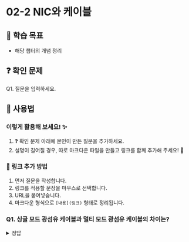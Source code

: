 # 02-2 NIC와 케이블

## 📌 학습 목표
- 해당 챕터의 개념 정리

## ❓ 확인 문제
Q1. 질문을 입력하세요.
## 📝 사용법  
### 이렇게 활용해 보세요! ✨  
1. ❓ 확인 문제 아래에 본인이 만든 질문을 추가하세요.  
2. 설명이 길어질 경우, 따로 마크다운 파일을 만들고 링크를 함께 추가해 주세요! 🔗  

### 🔗 링크 추가 방법  
1. 먼저 질문을 작성합니다.  
2. 링크를 적용할 문장을 마우스로 선택합니다.  
3. URL을 붙여넣습니다.  
4. 마크다운 형식으로 `[내용](링크)` 형태로 정리됩니다.  

### Q1. 싱글 모드 광섬유 케이블과 멀티 모드 광섬유 케이블의 차이는?

<details>
<summary>정답</summary>

-싱글 모드 광섬유 케이블은 장파장의 빛을 사용하며 코어의 지름이 작아 빛의 이동 경로가 한개, 장거리 전송에 적합합니다.

-멀티 모드 광섬유 케이블은 단파장의 빛을 사용하고, 코어의 지름이 커 빛의 이동 경로가 여러개이고, 단거리 전송에 적합합니다.

---

</details>

